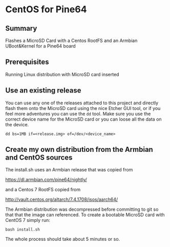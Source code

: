 # CentOS for Pine64
## Summary
Flashes a MicroSD Card with a Centos RootFS and an Armbian UBoot&amp;Kernel for a Pine64 board

## Prerequisites
Running Linux distribution with MicroSD card inserted

## Use an existing release
You can use any one of the releases attached to this project and directly flash them onto the MicroSD
card using the nice Etcher GUI tool, or if you feel more adventures you can use the `dd` tool. Make sure you use the correct device name for the MicroSD card or you can loose all the data on the device.

```
dd bs=1MB if=<release.img> of=/dev/<device_name>
```

## Create my own distribution from the Armbian and CentOS sources
The install.sh uses an Armbian release that was copied from

https://dl.armbian.com/pine64/nightly/

and a Centos 7 RootFS copied from 

http://vault.centos.org/altarch/7.4.1708/isos/aarch64/

The Armbian distribution was decompressed before committing to git so that that the image can referenced.
To create a bootable MicroSD card with CentOS 7 simply run:

```
bash install.sh
```

The whole process should take about 5 minutes or so.


